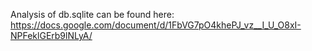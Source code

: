 Analysis of db.sqlite can be found here: https://docs.google.com/document/d/1FbVG7pO4khePJ_vz__I_U_O8xI-NPFeklGErb9lNLyA/
